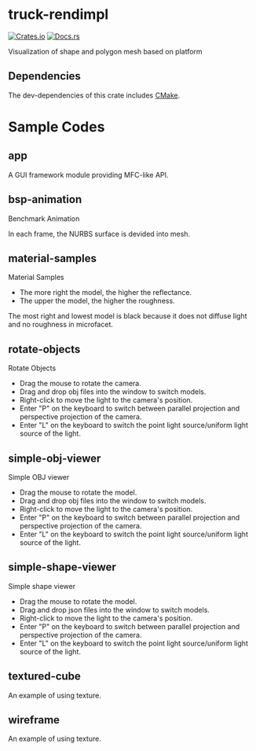 # truck-rendimpl
[![Crates.io](https://img.shields.io/crates/v/truck-rendimpl.svg)](https://crates.io/crates/truck-rendimpl) [![Docs.rs](https://docs.rs/truck-rendimpl/badge.svg)](https://docs.rs/truck-rendimpl)

Visualization of shape and polygon mesh based on platform
## Dependencies
The dev-dependencies of this crate includes [CMake](https://cmake.org).

# Sample Codes
## app
A GUI framework module providing MFC-like API.
## bsp-animation
Benchmark Animation

In each frame, the NURBS surface is devided into mesh.
## material-samples
Material Samples
- The more right the model, the higher the reflectance.
- The upper the model, the higher the roughness.

The most right and lowest model is black because it does not diffuse light
and no roughness in microfacet.
## rotate-objects
Rotate Objects
- Drag the mouse to rotate the camera.
- Drag and drop obj files into the window to switch models.
- Right-click to move the light to the camera's position.
- Enter "P" on the keyboard to switch between parallel projection and perspective projection of the camera.
- Enter "L" on the keyboard to switch the point light source/uniform light source of the light.
## simple-obj-viewer
Simple OBJ viewer
- Drag the mouse to rotate the model.
- Drag and drop obj files into the window to switch models.
- Right-click to move the light to the camera's position.
- Enter "P" on the keyboard to switch between parallel projection and perspective projection of the camera.
- Enter "L" on the keyboard to switch the point light source/uniform light source of the light.
## simple-shape-viewer
Simple shape viewer
- Drag the mouse to rotate the model.
- Drag and drop json files into the window to switch models.
- Right-click to move the light to the camera's position.
- Enter "P" on the keyboard to switch between parallel projection and perspective projection of the camera.
- Enter "L" on the keyboard to switch the point light source/uniform light source of the light.
## textured-cube
An example of using texture.
## wireframe
An example of using texture.
